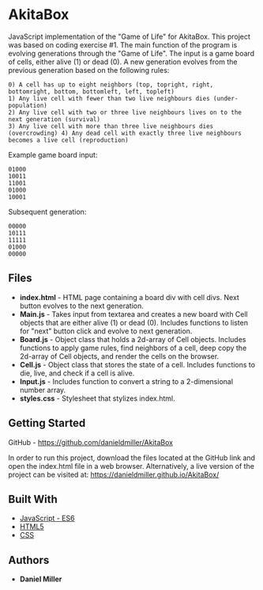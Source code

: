# AkitaBox

JavaScript implementation of the "Game of Life" for AkitaBox. This project was based on coding exercise #1. The main function of the program is evolving generations through the "Game of Life". The input is a game board of cells, either alive (1) or dead (0). A new generation evolves from the previous generation based on the following rules:

```
0) A cell has up to eight neighbors (top, topright, right, bottomright, bottom, bottomleft, left, topleft)
1) Any live cell with fewer than two live neighbours dies (under-population)
2) Any live cell with two or three live neighbours lives on to the next generation (survival)
3) Any live cell with more than three live neighbours dies (overcrowding) 4) Any dead cell with exactly three live neighbours becomes a live cell (reproduction)
```

Example game board input:
```
01000
10011
11001
01000
10001
```

Subsequent generation:
```
00000
10111
11111
01000
00000
```

## Files

*  **index.html**  - HTML page containing a board div with cell divs. Next button evolves to the next generation.
*  **Main.js**     - Takes input from textarea and creates a new board with Cell objects that are either alive (1) or dead (0).
                     Includes functions to listen for "next" button click and evolve to next generation.
*  **Board.js**    - Object class that holds a 2d-array of Cell objects. Includes functions to apply game rules, find neighbors 
                     of a cell, deep copy the 2d-array of Cell objects, and render the cells on the browser.
*  **Cell.js**     - Object class that stores the state of a cell. Includes functions to die, live, and check if a cell is alive.
*  **Input.js**     - Includes function to convert a string to a 2-dimensional number array.
*  **styles.css**  - Stylesheet that stylizes index.html.
    

## Getting Started

GitHub - https://github.com/danieldmiller/AkitaBox

In order to run this project, download the files located at the GitHub link and open the index.html file in a web browser.
Alternatively, a live version of the project can be visited at: https://danieldmiller.github.io/AkitaBox/

## Built With

* [JavaScript - ES6](https://developer.mozilla.org/en-US/docs/Web/JavaScript)
* [HTML5](https://developer.mozilla.org/en-US/docs/Web/Guide/HTML/HTML5)
* [CSS](https://developer.mozilla.org/en-US/docs/Web/CSS)

## Authors

* **Daniel Miller**
